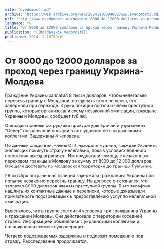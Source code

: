 ```yaml
---
site: "evedomosti.md"
archive: "https://web.archive.org/web/20241118094802/www.evedomosti.md/news/ot-8000-do-12000-dollarov-za-prohod-cherez-granicu-ukraina-m"
url: "http://www.evedomosti.md/news/ot-8000-do-12000-dollarov-za-prohod-cherez-granicu-ukraina-m"
language: ru
title: "От 8000 до 12000 долларов за проход через границу Украина-Молдова"
publication: '[[Moldavskie Vedomosti]]'
published: 2024-11-18T09:01
---
```


# От 8000 до 12000 долларов за проход через границу Украина-Молдова

Гражданин Украины заплатил 8 тысяч долларов, чтобы нелегально пересечь границу с Молдовой, но сделать этого не успел, его задержали при переходе. В руки полиции попали и члены преступной группы, которые организовали схему незаконной эмиграции, граждане Украины и Молдовы, сообщает tv8.md.

Операция провели сотрудники прокуратуры Бричан и управления "Север" пограничной полиции в сотрудничестве с украинскими коллегами. Задержаны 4 человека.

По данным следствия, члены ОПГ находили мужчин, граждан Украины, желающих покинуть страну нелегально, пока в условиях военного положения выезд ограничен. Им предлагали помощь с незаконным переходом границы в Молдову за сумму от 8000 до 12 000 долларов. Обещали доставить по молдавской территории до границы Румынии.

29 октября пограничная полиция задержала гражданина Украины при попытке незаконно пересечь границу. На допросе он сознался, что заплатил 8000 долларов членам преступной группы. В его телефоне нашлись их контактные данные и переписки, которые доказывали причастность подозреваемых к предоставлению услуг по нелегальной эмиграции.

Выяснилось, что в группе состоит 4 человека: три гражданина Украины и гражданин Молдовы. Они действовали с территории соседней страны. Информацией обменялись с украинскими коллегами и спланировали совместную операцию.

Четверо подозреваемых задержаны и подлежат помещению под стражу. Расследование продолжается.